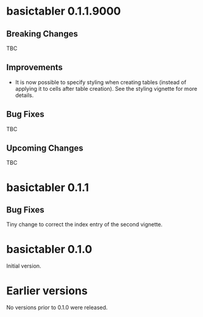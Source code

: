 basictabler 0.1.1.9000
================

Breaking Changes
----------------

TBC 

Improvements
----------------

* It is now possible to specify styling when creating tables (instead of applying it to cells after table creation).  See the styling vignette for more details. 

Bug Fixes
----------------

TBC

Upcoming Changes
----------------

TBC

basictabler 0.1.1
================

Bug Fixes
----------------

Tiny change to correct the index entry of the second vignette.


basictabler 0.1.0
================

Initial version.

Earlier versions
================

No versions prior to 0.1.0 were released.
